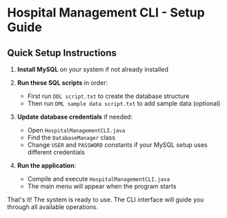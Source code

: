 # Hospital Management CLI - Setup Guide

## Quick Setup Instructions

1. **Install MySQL** on your system if not already installed

2. **Run these SQL scripts** in order:
   - First run `DDL script.txt` to create the database structure
   - Then run `DML sample data script.txt` to add sample data (optional)

3. **Update database credentials** if needed:
   - Open `HospitalManagementCLI.java`
   - Find the `DatabaseManager` class
   - Change `USER` and `PASSWORD` constants if your MySQL setup uses different credentials

4. **Run the application**:
   - Compile and execute `HospitalManagementCLI.java`
   - The main menu will appear when the program starts

That's it! The system is ready to use. The CLI interface will guide you through all available operations.
